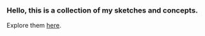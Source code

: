 ### Hello, this is a collection of my sketches and concepts.
Explore them [here](https://dogoodbenice.github.io/sketches).
